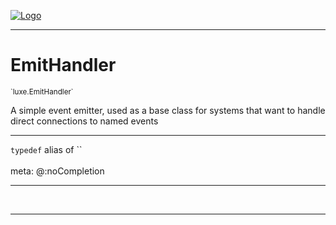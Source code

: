 
[![Logo](../../images/logo.png)](../../api/index.html)

---


<h1>EmitHandler</h1>
<small>`luxe.EmitHandler`</small>

A simple event emitter, used as a base class for systems that want to handle direct connections to named events

<hr/>

`typedef`&nbsp;alias of ``   
<br/><span class="meta">
meta: @:noCompletion</span>

<hr/>


&nbsp;
&nbsp;











<hr/>

&nbsp;
&nbsp;
&nbsp;
&nbsp;